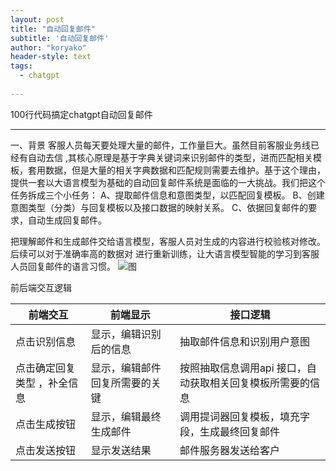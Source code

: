 ```yaml
---
layout: post
title: "自动回复邮件"
subtitle: '自动回复邮件'
author: "koryako"
header-style: text
tags:
  - chatgpt
  
---
```



100行代码搞定chatgpt自动回复邮件

---



一、背景
客服人员每天要处理大量的邮件，工作量巨大。虽然目前客服业务线已经有自动去信 ,其核心原理是基于字典关键词来识别邮件的类型，进而匹配相关模板，套用数据，但是大量的相关字典数据和匹配规则需要去维护。基于这个理由，提供一套以大语言模型为基础的自动回复邮件系统是面临的一大挑战。我们把这个任务拆成三个小任务：
A、提取邮件信息和意图类型，以匹配回复模板。
B、创建意图类型（分类）与回复模板以及接口数据的映射关系。
C、依据回复邮件的要求，自动生成回复邮件。

把理解邮件和生成邮件交给语言模型，客服人员对生成的内容进行校验核对修改。后续可以对于准确率高的数据对 进行重新训练，让大语言模型智能的学习到客服人员回复邮件的语言习惯。
![图](https://koryako.github.io/img/in-post/ebaychatgpt.png)

前后端交互逻辑

| 前端交互     | 前端显示	    | 接口逻辑   |
| -------- | -------- | -------- |
| 点击识别信息 | 显示，编辑识别后的信息	| 抽取邮件信息和识别用户意图  |
| 点击确定回复类型 ，补全信息| 显示，编辑邮件回复所需要的关键	 | 按照抽取信息调用api 接口，自动获取相关回复模板所需要的信息 |
| 点击生成按钮| 显示，编辑最终生成邮件	|调用提词器回复模板，填充字段，生成最终回复邮件|
| 点击发送按钮| 显示发送结果	| 邮件服务器发送给客户|



	
	

	

	

	